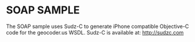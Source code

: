 SOAP SAMPLE
===========

The SOAP sample uses Sudz-C to generate iPhone compatible Objective-C code for the geocoder.us WSDL.  Sudz-C is available at: http://sudzc.com
